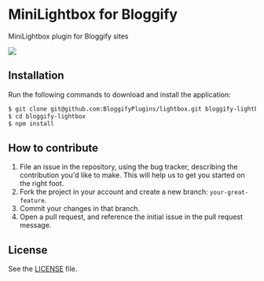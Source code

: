 # MiniLightbox for Bloggify
MiniLightbox plugin for Bloggify sites

![](http://i.imgur.com/NeHLHgF.png)

## Installation
Run the following commands to download and install the application:

```sh
$ git clone git@github.com:BloggifyPlugins/lightbox.git bloggify-lightbox
$ cd bloggify-lightbox
$ npm install
```

## How to contribute

1. File an issue in the repository, using the bug tracker, describing the
   contribution you'd like to make. This will help us to get you started on the
   right foot.
2. Fork the project in your account and create a new branch:
   `your-great-feature`.
3. Commit your changes in that branch.
4. Open a pull request, and reference the initial issue in the pull request
   message.

## License
See the [LICENSE](./LICENSE) file.
